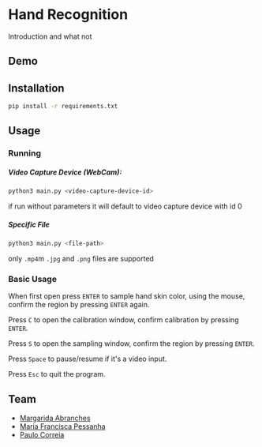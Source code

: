 
# Hand Recognition

Introduction and what not

## Demo


## Installation
```bash
pip install -r requirements.txt
```

## Usage

### Running

##### Video Capture Device (WebCam):

```bash
python3 main.py <video-capture-device-id>
```
if run without parameters it will default to video capture device with id 0

##### Specific File

```bash
python3 main.py <file-path>
```
only `.mp4`m `.jpg` and `.png` files are supported

### Basic Usage
When first open press `ENTER` to sample hand skin color, using the mouse, confirm the region by pressing `ENTER` again.

Press `C` to open the calibration window, confirm calibration by pressing `ENTER`.

Press `S` to open the sampling window, confirm the region by pressing `ENTER`.

Press `Space` to pause/resume if it's a video input.

Press `Esc` to quit the program.

## Team
 - [Margarida Abranches](https://github.com/margaridaabranches)
- [Maria Francisca Pessanha](https://github.com/franciscapessanha)
- [Paulo Correia](https://github.com/pipas)
